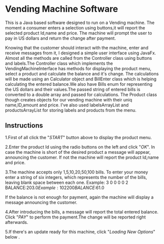 # Vending Machine Software

  This is a Java based software designed to run on a Vending machine. The moment
a consumer enters a selection using buttons,it will report the selected product Id,name and price.
The machine will prompt the user to pay in US dollars and return the change after payment.


  Knowing that the customer should interact with the machine, enter and receive messages from it, I designed a simple user interface using JavaFx.
Almost all the methods are called from the Controller class using buttons and labels.The Controller class which implements the VendingMachineInterface has methods for displaying the product menu, select a product and calculate the balance and it's change. The calculations
will be made using an Calculator object and BillEnter class which is helping calculating the entered balance.We also have Bills enum for representing the US dollars and their values.The passed string of entered bills is converted to a double array and passed for calculations. The Product class though creates objects for our vending machine with their uniq name,ID,amount and price. I've also used labelsArrayList and productsArrayList for storing labels and products from the menu.


## Instructions

  1.First of all click the "*START*" button above to display the product menu.

  2.Enter the product Id using the radio buttons on the left and click "*OK*". In case the machine is short of the desired product a message will appear, announcing the customer. If not the machine will report the product Id,name and price.

  3.The machine accepts only $1,$5,$10,$20,$50,$100 bills. To enter your money enter a string of six integers, which represents the number of the bills, leaving blank space between each one.
  Example: 3 0 0 0 0 2  BALANCE:$203.0        Example:1 0 2 2 0 0 BALANCE:$61.0

  If the balance is not enough for payment, again the machine will display a message announcing the customer.

  4.After introducing the bills, a message will report the total entered balance. Click "*PAY*" to perform the payment.The change will be reported right afterwards.

  5.If there's an update ready for this machine, click "*Loading New Options*" below .



